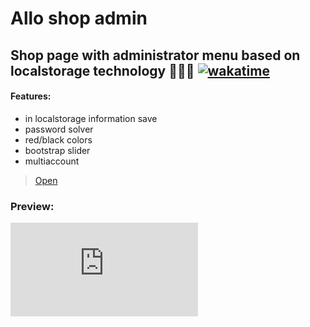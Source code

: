 # Allo shop admin
Shop page with administrator menu based on localstorage technology 👩🏻‍💻
<a href="https://wakatime.com/badge/github/victor-kindrat/shop-admin"><img src="https://wakatime.com/badge/github/victor-kindrat/shop-admin.svg" alt="wakatime"></a>
---
#### Features: 
- in localstorage information save
- password solver
- red/black colors
- bootstrap slider
- multiaccount

> [Open](https://allo-admin.netlify.app/)

### Preview: 
![alt-текст](https://files.fm/thumb_show.php?i=2aja5eesq "prev")
